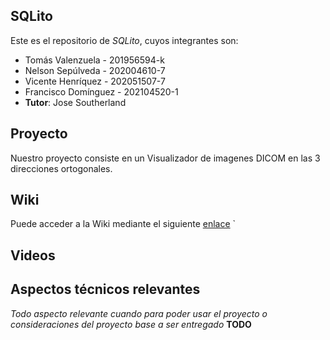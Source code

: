## SQLito

Este es el repositorio de *SQLito*, cuyos integrantes son:

* Tomás Valenzuela - 201956594-k
* Nelson Sepúlveda - 202004610-7
* Vicente Henríquez - 202051507-7
* Francisco Domínguez - 202104520-1
* **Tutor**: Jose Southerland

## Proyecto
Nuestro proyecto consiste en un Visualizador de imagenes DICOM en las 3 direcciones ortogonales.

## Wiki

Puede acceder a la Wiki mediante el siguiente [enlace](https://github.com/Sh3ng45/SQLito-PROY-INGSW/wiki)
`

## Videos


## Aspectos técnicos relevantes

*Todo aspecto relevante cuando para poder usar el proyecto o consideraciones del proyecto base a ser entregado* **TODO**
